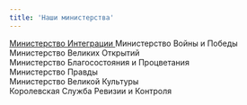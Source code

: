 ```yaml
---
title: 'Наши министерства'
---
```


[ Министерство Интеграции  ](http://lambopedia.mak-radio.nichost.ru/admin/pages/svyashennoe-korolevstvo-lambotero/ministerstvo-integracii)
 Министерство Войны и Победы  
 Министерство Великих Открытий  
 Министерство Благосостояния и Процветания  
 Министерство Правды  
 Министерство Великой Культуры  
 Королевская Cлужба Ревизии и Контроля  
 